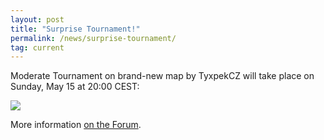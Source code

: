 ```yaml
---
layout: post
title: "Surprise Tournament!"
permalink: /news/surprise-tournament/
tag: current
---
```

Moderate Tournament on brand-new map by TyxpekCZ will take place on Sunday, May 15 at 20:00 CEST:

[<img class="demo" src="/Noovice!.png" />](//forum.ddnet.tw/viewtopic.php?f=33&t=3646)

More information [on the Forum](//forum.ddnet.tw/viewtopic.php?f=33&t=3646).
